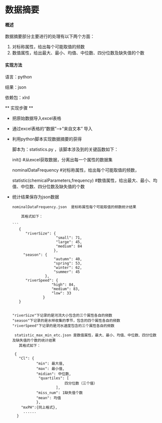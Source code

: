# 数据摘要

#### 概述

数据摘要部分主要进行的处理有以下两个方面：

 1. 对标称属性，给出每个可能取值的频数
 2. 数值属性，给出最大、最小、均值、中位数、四分位数及缺失值的个数

#### 实现方法

   语言：python
   
   结果：json
   
   依赖包：xlrd
  
   ** 实现步骤 **

   + 把原始数据导入excel表格
   + 
       通过excel表格的“数据”-->“来自文本” 导入

   + 利用python脚本实现数据摘要的获得

        脚本为：statistics.py ，该脚本涉及到的关键函数如下：

        init()  #从excel获取数据，分离出每一个属性的数据集
       
        nominalDataFrequency #对标称属性，给出每个可能取值的频数，
   
        statistic(chemicalParameters,frequency)   #数值属性，给出最大、最小、均值、中位数、四分位数及缺失值的个数

   + 统计结果保存为json数据
   
         
         nominalDataFrequency.json  是标称属性每个可能取值的频数统计结果

             其格式如下：

         ```
            {
               "riverSize": {
                             "small": 71, 
                             "large": 45, 
                             "medium": 84
                            }, 
              "season": {
                            "autumn": 40, 
                            "spring": 53, 
                            "winter": 62, 
                            "summer": 45
                        }, 
               "riverSpeed": {
                           "high": 84, 
                           "medium": 83, 
                           "low": 33
                       }
            }

        ```

        "riverSize"下记录的是河流大小包含的三个属性各自的频数
        "season"下记录的是水样收集的季节，包含的四个属性各自的频数
        "riverSpeed"下记录的是河水速度包含的三个属性各自的频数

         statistic_max_min_etc.json 是数值属性，最大、最小、均值、中位数、四分位数及缺失值的个数的统计结果
           其格式如下：

        ```
          {
            "Cl": {
                    "min": 最大值, 
                    "max": 最小值, 
                    "midian": 中位数, 
                     "quartiles": [
                                 四分位数（三个值）
                             ], 
                    "miss_num": 1缺失值个数 
                    "mean": 均值
                    }, 
             "mxPH":{同上格式},
              ......
           }
      ```

       
  
      

       
